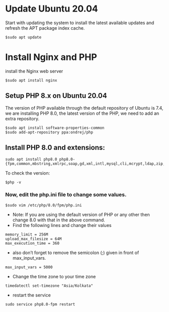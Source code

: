# **Update Ubuntu 20.04**
Start with updating the system to install the latest available updates and refresh the APT package index cache.
```
$sudo apt update
```

# **Install Nginx and PHP**
install the Nginx web server
```
$sudo apt install nginx
```
## Setup PHP 8.x on Ubuntu 20.04
The version of PHP available through the default repository of Ubuntu is 7.4, we are installing PHP 8.0, the latest version of the PHP, we need to add an extra repository.
```
$sudo apt install software-properties-common
$sudo add-apt-repository ppa:ondrej/php
```
## Install PHP 8.0 and extensions:
```
sudo apt install php8.0 php8.0-{fpm,common,mbstring,xmlrpc,soap,gd,xml,intl,mysql,cli,mcrypt,ldap,zip,curl}

```
To check the version:
```
$php -v
```
### **Now, edit the php.ini file to change some values.**
```
$sudo vim /etc/php/8.0/fpm/php.ini
```
- Note: If you are using the default version of PHP or any other then change 8.0 with that in the above command.
- Find the following lines and change their values
```
memory_limit = 256M
upload_max_filesize = 64M
max_execution_time = 360
```
- also don’t forget to remove the semicolon (;) given in front of
max_input_vars.
```
max_input_vars = 5000
```

- Change the time zone to your time zone
```
timedatectl set-timezone "Asia/Kolkata"
```

- restart the service
```
sudo service php8.0-fpm restart
```




